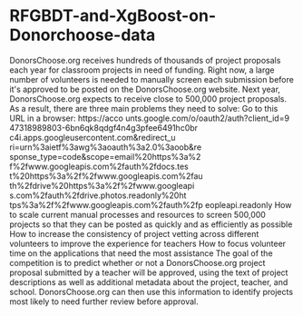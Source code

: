 # RFGBDT-and-XgBoost-on-Donorchoose-data
DonorsChoose.org receives hundreds of thousands of project proposals each year for classroom projects in need of funding. Right now, a large number of volunteers is needed to manually screen each submission before it's approved to be posted on the DonorsChoose.org website. Next year, DonorsChoose.org expects to receive close to 500,000 project proposals. As a result, there are three main problems they need to solve: 
Go to this URL in a browser: https://acco unts.google.com/o/oauth2/auth?client_id=9 47318989803-6bn6qk8qdgf4n4g3pfee6491hc0br c4i.apps.googleusercontent.com&amp;redirect_u ri=urn%3aietf%3awg%3aoauth%3a2.0%3aoob&amp;re sponse_type=code&amp;scope=email%20https%3a%2 f%2fwww.googleapis.com%2fauth%2fdocs.tes t%20https%3a%2f%2fwww.googleapis.com%2fau th%2fdrive%20https%3a%2f%2fwww.googleapi s.com%2fauth%2fdrive.photos.readonly%20ht tps%3a%2f%2fwww.googleapis.com%2fauth%2fp eopleapi.readonly 
How to scale current manual processes and resources to screen 500,000 projects so that they can be posted as quickly and as efficiently as possible How to increase the consistency of project vetting across different volunteers to improve the experience for teachers How to focus volunteer time on the applications that need the most assistance The goal of the competition is to predict whether or not a DonorsChoose.org project proposal submitted by a teacher will be approved, using the text of project descriptions as well as additional metadata about the project, teacher, and school. DonorsChoose.org can then use this information to identify projects most likely to need further review before approval.
